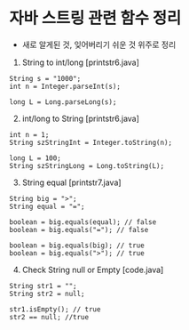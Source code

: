 # 자바 스트링 관련 함수 정리 
* 새로 알게된 것, 잊어버리기 쉬운 것 위주로 정리

1. String to int/long [printstr6.java]
```
String s = "1000";    
int n = Integer.parseInt(s);

long L = Long.parseLong(s);    
```

2. int/long to String [printstr6.java]
```
int n = 1;
String szStringInt = Integer.toString(n);
        
long L = 100;
String szStringLong = Long.toString(L);
```

3. String equal [printstr7.java]
```
String big = ">";
String equal = "=";
        
boolean = big.equals(equal); // false
boolean = big.equals("="); // false

boolean = big.equals(big); // true
boolean = big.equals(">"); // true

```

4. Check String null or Empty [code.java]
```
String str1 = "";
String str2 = null;

str1.isEmpty(); // true
str2 == null; //true
```
